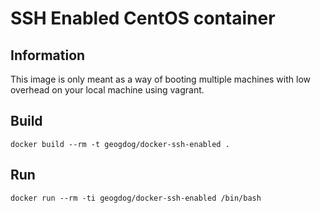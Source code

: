 SSH Enabled CentOS container
============================

Information
-----------
This image is only meant as a way of booting multiple machines with low overhead on your local machine using vagrant.

Build
-----
```
docker build --rm -t geogdog/docker-ssh-enabled .
```

Run
---
```
docker run --rm -ti geogdog/docker-ssh-enabled /bin/bash
```
